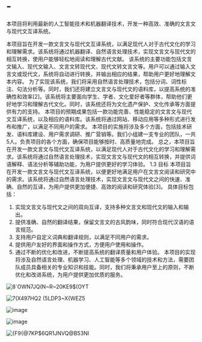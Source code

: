 # -
本项目将利用最新的人工智能技术和机器翻译技术，开发一种高效、准确的文言文与现代文互译系统。



本项目旨在开发一款文言文与现代文互译系统，以满足现代人对于古代文化的学习和理解需求。该系统将通过机器翻译、自然语言处理技术，实现文言文与现代文的相互转换，使用户能够轻松地阅读和理解古代文献。
该系统的主要功能包括文言文输入、现代文输入、文言文转现代文、现代文转文言文等。用户可以通过输入文言文或现代文，系统将自动进行转换，并输出相应的结果，帮助用户更好地理解文本内容。
为了实现该系统，我们将采用自然语言处理技术，包括分词、词性标注、句法分析等。同时，我们还将建立文言文与现代文的语料库，以提高系统的准确性和效率[2]。该系统将主要面向学生、学者、文化爱好者等群体，帮助他们更好地学习和理解古代文化。同时，该系统还将为文化遗产保护、文化传承等方面提供有力的支持。
本项目的预期成果包括一款功能完善、性能稳定的文言文与现代文互译系统，以及相应的语料库。该系统将通过网站、移动应用等多种形式进行发布和推广，以满足不同用户的需求。
本项目的实施将涉及多个方面，包括技术研发、语料库建设、用户需求调研、推广营销等。我们小组建一支专业的团队，一共5人。负责项目的各个方面，确保项目能够按时、高质量地完成。
总之，本项目旨在开发一款文言文与现代文互译系统，以满足现代人对于古代文化的学习和理解需求。该系统将通过自然语言处理技术，实现文言文与现代文的相互转换，并提供词语解释、语法分析等辅助功能，为用户提供更好的学习体验。
1.3 目标
本项目旨在开发一款文言文与现代文互译系统，以便更好地满足用户在文言文阅读和研究中的需求。该系统将通过自然语言处理技术，实现文言文与现代文之间的快速、准确、自然的互译，为用户提供更加便捷、高效的阅读和研究体验[3]。
具体目标包括：
1. 实现文言文与现代文之间的双向互译，支持多种文言文和现代文的输入和输出。
2. 提供准确、自然的翻译结果，保留文言文的古风韵味，同时符合现代汉语的语言规范。
3. 支持用户自定义词典和翻译规则，以满足不同用户的需求。
4. 提供用户友好的界面和操作方式，方便用户使用和操作。
5. 通过不断的优化和改进，不断提高系统的翻译质量和用户体验。
本项目的实现将涉及自然语言处理、机器学习、人工智能等多个领域的技术和方法，需要团队成员具备相关的专业知识和技能。同时，我们将秉承用户至上的原则，不断优化和改进系统，为用户提供更加优质的服务。

![8`OWN7JQ(N~R~20KE9$(OYT](https://github.com/wenhong1/-/assets/92089138/9886cf05-c3bf-42ea-8dd9-aa6621503961)




![7(X497HQ2 (5LDP3~X{WEZ5](https://github.com/wenhong1/-/assets/92089138/148600b1-21f9-4273-9254-437df059f7e3)

![image](https://github.com/wenhong1/-/assets/92089138/65399790-b3a6-407b-bb05-0ebab747e4ff)

![image](https://github.com/wenhong1/-/assets/92089138/e0f6be44-fa8f-4955-bfa9-92d1a9dc2c6a)



![{F9{@7KP$6QR1JNVQ@B53NI](https://github.com/wenhong1/-/assets/92089138/a5f0df88-a775-439e-a2fe-40aaa21138ac)

